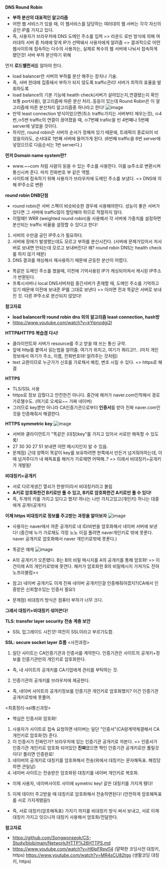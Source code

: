 **DNS Round Robin**
- **부하 분산의 대표적인 알고리즘**
- 어떤 웹 서비스가 있을 때, 이 웹서비스를 담당하는 여러대의 웹 서버는 각각 자신의 공인 IP를 가지고 있다.
- 즉, 사용자가 브라우저에 DNS 도메인 주소를 입력 => 라운드 로빈 방식에 의해 여러대의 서버 중 차례에 맞게 IP가 선택돼서 사용자에게 알려줌 => 결과적으로 어떤 웹사이트에 접속하는 다수의 사용자는, 실제로 복수의 웹 서버에 나눠서 접속하게 됐던것! 서버 부하 분산하기 위해

먼저 **로드밸런서**를 알아야 한다.
- load balancer란 서버의 부하를 분산 해주는 장치나 기술.
- 즉, 서버 한대에 집중돼서 부하가 되지 않도록 traffic관리! 서버가 최적의 효율을 발휘하도록
- load balance의 기본 기능에 health check(서버가 살아있는지,연결됐는지 확인 보통 port사용), 알고리즘에 따른 분산 처리..등등이 있는데
  Round Robin은 이 알고리즘에 따른 분산처리 알고리즘중 하나라고 한다!
![image](https://github.com/ws1811/cs-study/assets/117894789/bddea1ae-965e-4194-9fae-ea567c80aac3)
- 만약 least connection 방식이었으면(최소 traffic가지는 서버부터 체우는것), ㅁ4번,ㅁ5번 traffic의 연결이 끊어졌을 때, ㅁ7번째 trafiic을 빈 4번째나 5번째 server에 넣었을 것이다.
- 하지만, round robin은 서버의 순서가 정해져 있기 때문에, 트래픽이 종료되어 비었을지라도, 순서대로 1번째 서버에 들어가게 된다. (6번째 traffic을 6번 server에 넣었으므로 다음순서는 1번 server다.)
  
**먼저 Domain name system란?**
- www.~~com 처럼 사람이 읽을 수 있는 주소를 사용한다. 이를 ip주소로 변환시켜 통신시켜 준다.
마치 전화번호 부 같은 역할.
- 사이트에 접속하기 위해 사용자가 브라우저에 도메인 주소를 보냈다. => DNS에 의해 IP주소로 변환

**round robin DNB단점**
- round robin은 서버 스펙이 비슷비슷한 경우에 사용해야한다. 성능이 좋은 서버가 있다면 그 서버에 traffic많이 할당해야 하므로 적절하지 않다.
- 이럴때!! WRR (weighted round robin)을 사용해서 각 서버에 가중치를 설정하면 분산되는 traffic 비율을 설정할 수 있다고 한다!
  
1. 서버의 수만큼 공인 IP주소가 필요하다.
2. 서버에 장애가 발생했는데도 모르고 부하를 분산시킨다. (서버에 문제가있어서 저서버로 보내면 안되는데 모르고 보내버린다! 왜? round robin DNS는 health check를 하지 않기 때문)
3. DNS 결과를 캐싱해서 재사용하기 때문에 균등한 분산이 어렵다.
- 똑같은 도메인 주소를 쳤을때, 이전에 기억사용된 IP가 캐싱되어져서 캐시된 IP주소가 반환된다.
- 프록시서버나 local DNS서버처럼 중간서버가 존재할 때, 도메인 주소를 기억하고 있기 때문에 이전에 보내준 IP를 그대로 보낸다 => 이러면 전과 똑같은 서버로 보내진 것. 다른 IP주소로 분산되지 않았다!


**참고자료**
- **load balancer와 round robin dns 외의 알고리즘 least connection, hash방**
- https://www.youtube.com/watch?v=kYipnodgi2I


**HTTP&HTTPS 복습겸 다시!**
- 클라이언트와 서버가 resource를 주고 받을 때 쓰는 통신 규약.
- 앞에 http를 붙여서 읽는법을 알려줌. 여기가 위치고, 여기가 쿼리고!!.. (마치 개인정보에서 여기가 주소, 이름, 전화번호야! 알려주는 것처럼)
- text 교환이므로 누군가가 신호를 가로채서 해킹, 변조 시킬 수 있다. => https로 해결

**HTTPS**
- TLS/SSL 사용
- https로 정보 감췄다고 안전한건 아니다. 중간에 해커가 naver.com인척해서 경로 가로챌수도. (여기로 오세요~~ 가짜 네이버)
- 그러므로 key뿐만 아니라 CA인증기관으로부터 **인증서**를 받아 진짜 naver.com인것을 인증해줘서 해결한다.

**HTTPS symmetric key**
![image](https://github.com/ws1811/cs-study/assets/117894789/6b96b37c-c05a-4aa3-bbcd-011e5bff154a)
- 서버와 클라이언트가 "똑같은 (대칭)key"를 가지고 있어서 서로만 해독할 수 있도록!
- 27 30 30 27 51 보내면 어떤 메시지인지 알 수 있음.
- 문제점) 근데 양쪽이 똑같이 key를 보유하려면 한쪽에서 만든거 넘겨줘야하는데, 이때 넘겨주다가 내 해독표를 해커가 가로채면 어떡해..? => 이래서 비대칭키=공개키가 개발됨!

**비대칭키=공개키**
- 서로 다르게생긴 열쇠가 한쌍!이라서 비대칭키라고 불림
- **A키로 암호화한건 B키로만 풀 수 있고, B키로 암호화한건 A키로만 풀 수 있다!**
- 즉, 두개의 키를 가지고 있다고 했지! 하나는 나만 가지고있고(개인키) 하나는 대중에게 공개!(공개키)

**이제 https 비대칭키로 정보를 주고받는 과정을 알아보자**
![image](https://github.com/ws1811/cs-study/assets/117894789/c1b19a83-d250-411a-854f-4c3c3ec3e941)
- 사용자는 naver에서 까준 공개키로 내 ID/비번을 암호화해서 네이버 서버에 보낸다!
(중간에 누가 가로채도 걱정 노노 이걸 풀려면 naver개인키로 밖에 못푼다. naver 공개키로 암호화해서 naver 개인키로밖에 못푼다.)

- 똑같은 예제
![image](https://github.com/ws1811/cs-study/assets/117894789/f3e569ac-a50b-4cbd-861c-df8e9aaf3608)
- A의 공개키가 오픈됐다. B는 B의 비밀 메시지를 A의 공개키를 통해 암호화! => 이건이제 A의 개인키로밖에 못연다. 해커가 암호화한 B의 비밀메시지 가져가도 전혀 노프라블럼><

- 참고) 네이버 공개키도 이게 진짜 네이버 공개키인걸 인증해줘야겠지?(CA에서 인증받은 신뢰할수있는 인증서 필요!)
- 문제점) 비대칭키 방식은 컴퓨터 부하가 너무 크다.
  
**그래서 대칭키+비대칭키 섞어쓴다!**

**TLS: transfer layer security 전송 계층 보안**
- SSL 업그레이드 시킨것! 여전히 SSL이라고 부르기도함.

**SSL: secure socket layer 흐름**
<사전과정>

1. 일단 사이트는 CA인증기관과 인증서를 계약한다. 인증기관은 사이트의 공개키+정보를 인증기관만의 개인키로 암호화한다.
  - 즉, 내 사이트의 공개키를 CA기업에게 관리를 부탁하는 것.
2. 인증기관의 공개키를 브라우저에 제공한다.
- 즉, 네이버 사이트의 공개키정보를 인증기관 개인키로 암호화했지? 이건 인증기관 공개키로밖에 못풀어.

<최종정리-ssl통신과정>
- 핵심은 인증서와 암호화!

1. 사용자가 사이트로 접속 요청하면 네이버는 일단 "인증서"(CA랑계약체결해서 CA개인키로 암호화것) 준다.
2. 이 인증서가 진짜인가? 브라우저에 있는 인증기관 공개키로 까본다.
=> 인증서가 인증기관 개인키로 암호화 되어있던 **진짜**였으면 짝인 인증기관 공개키로만 풀릴것이다! 풀리면 인증완료!
3. 네이버의 공개키로 대칭키를 암호화해서 전송(위에서 대칭키는 문자해독표. 해킹당하면 큰일남)
4. 네이버 사이트는 전송받은 암호화된 대칭키를 네이버 개인키로 복호화.
- 이제 사용자, 네이버사이트 사이에 symetric key! 같은 대칭키를 가지게 됐다!
5. 이제 데이터 주고받을 때 대칭키로 암호화해서 전송하면된다! (안전하게 암호해독표를 서로 가지게됐음!)

- 즉, 서로 대칭키(암호해독표) 가지기 까지를 비대칭키 방식 써서 보내고, 서로 이제 대칭키 가지고 잇으니까 대칭키 사용해서 암호화/전달한다.


**참고자료**
- https://github.com/Songwonseok/CS-Study/blob/main/Network/HTTP%26HTTPS.md
- https://www.youtube.com/watch?v=H6lpFRpyl14 (얄팍한 코딩사전 대칭키, https)
  https://www.youtube.com/watch?v=MR4sCU82tgo (생활코딩 대칭키, https)
